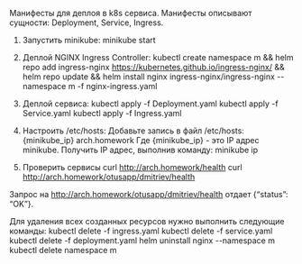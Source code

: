 Манифесты для деплоя в k8s сервиса.
Манифесты описывают сущности: Deployment, Service, Ingress.

1) Запустить minikube:
minikube start

2) Деплой NGINX Ingress Controller:
kubectl create namespace m && helm repo add ingress-nginx https://kubernetes.github.io/ingress-nginx/ && helm repo update && helm install nginx ingress-nginx/ingress-nginx --namespace m -f nginx-ingress.yaml

3) Деплой сервиса:
kubectl apply -f Deployment.yaml
kubectl apply -f Service.yaml
kubectl apply -f Ingress.yaml

4) Настроить /etc/hosts: 
Добавьте запись в файл /etc/hosts:
{minikube_ip} arch.homework
Где {minikube_ip} - это IP адрес minikube. Получить IP адрес, выполнив команду:
minikube ip

5) Проверить сервисы
curl http://arch.homework/health
curl http://arch.homework/otusapp/dmitriev/health

Запрос на http://arch.homework/otusapp/dmitriev/health отдает {“status”: “OK”}.

Для удаления всех созданных ресурсов нужно выполнить следующие команды:
kubectl delete -f ingress.yaml
kubectl delete -f service.yaml
kubectl delete -f deployment.yaml
helm uninstall nginx --namespace m
kubectl delete namespace m
